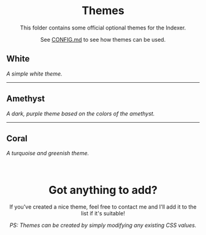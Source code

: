 <h1 align="center">Themes</h1>

<p align="center">This folder contains some official optional themes for the Indexer.</p>
<p align="center">See <a href="https://github.com/sixem/eyy-indexer/blob/master/docs/CONFIG.md#style">CONFIG.md</a> to see how themes can be used.</p>

## White

_A simple white theme._

---

## Amethyst

_A dark, purple theme based on the colors of the amethyst._

---

## Coral

_A turquoise and greenish theme._


<br />

<h1 align="center">Got anything to add?</h1>

<p align="center">If you've created a nice theme, feel free to contact me and I'll add it to the list if it's suitable!</p>
<p align="center"><i>PS: Themes can be created by simply modifying any existing CSS values.</i></p>